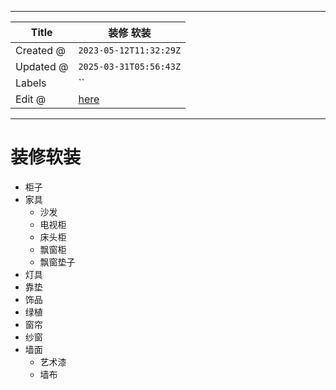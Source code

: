 -----

| Title     | 装修 软装                                           |
| --------- | ----------------------------------------------- |
| Created @ | `2023-05-12T11:32:29Z`                          |
| Updated @ | `2025-03-31T05:56:43Z`                          |
| Labels    | \`\`                                            |
| Edit @    | [here](https://github.com/junxnone/F/issues/78) |

-----

# 装修软装

  - 柜子
  - 家具
      - 沙发
      - 电视柜
      - 床头柜
      - 飘窗柜
      - 飘窗垫子
  - 灯具
  - 靠垫
  - 饰品
  - 绿植
  - 窗帘
  - 纱窗
  - 墙面
      - 艺术漆
      - 墙布
